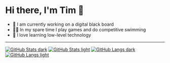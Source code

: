 # Hi there, I'm Tim 👋

- 🔭 I am currently working on a digital black board
- 👨‍💻 In my spare time I play games and do competitive swimming
- 🌱 I love learning low-level technology

---

[![GitHub Stats dark](https://github-readme-stats.vercel.app/api?username=timgoellner&hide_title=true&show_icons=true&theme=dark#gh-dark-mode-only)](https://github.com/anuraghazra/github-readme-stats#gh-dark-mode-only)
[![GitHub Stats light](https://github-readme-stats.vercel.app/api?username=timgoellner&hide_title=true&show_icons=true&theme=default#gh-light-mode-only)](https://github.com/anuraghazra/github-readme-stats#gh-light-mode-only)
[![GitHub Langs dark](https://github-readme-stats.vercel.app/api/top-langs/?username=timgoellner&layout=compact&theme=dark#gh-dark-mode-only)](https://github.com/anuraghazra/github-readme-stats#gh-dark-mode-only)
[![GitHub Langs light](https://github-readme-stats.vercel.app/api/top-langs/?username=timgoellner&layout=compact&theme=default#gh-light-mode-only)](https://github.com/anuraghazra/github-readme-stats#gh-light-mode-only)
